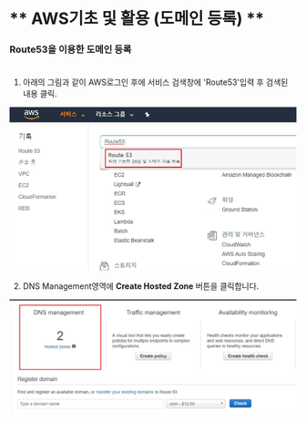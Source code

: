 # ** AWS기초 및 활용 (도메인 등록) ** 

### Route53을 이용한 도메인 등록<br><br>

1. 아래의 그림과 같이 AWS로그인 후에 서비스 검색창에 'Route53'입력 후 검색된 내용 클릭.<br>

![도메인등록1](https://github.com/dockerdongjin/aws-network-examples/blob/master/case1/img/case1-1.jpg)


2. DNS Management영역에 __Create Hosted Zone__ 버튼을 클릭합니다.<br>

![도메인등록2](https://github.com/dockerdongjin/aws-network-examples/blob/master/case1/img/case1-2.jpg)
